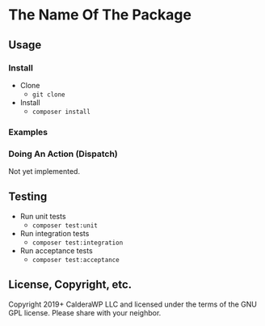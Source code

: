 # The Name Of The Package

## Usage

### Install
* Clone
    - `git clone`
* Install
    - `composer install`
### Examples



### Doing An Action (Dispatch)
Not yet implemented.

## Testing
* Run unit tests
    - `composer test:unit`
* Run integration tests
    - `composer test:integration`
* Run acceptance tests
    - `composer test:acceptance`
    
## License, Copyright, etc.
Copyright 2019+ CalderaWP LLC and licensed under the terms of the GNU GPL license. Please share with your neighbor.
